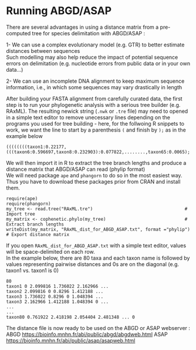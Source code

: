 # Running ABGD/ASAP

There are several advantages in using a distance matrix from a pre-computed tree for species delimitation with ABGD/ASAP :<br/>

1- We can use a complex evolutionary model (e.g. GTR) to better estimate distances between sequences<br/>
Such modelling may also help reduce the impact of potential sequence errors on delimitation (e.g. nucleotide errors from public data or in your own data...)

2- We can use an incomplete DNA alignment to keep maximum sequence information, i.e., in which some sequences may vary drastically in length

After building your FASTA alignment from carefully curated data, the first step is to run your phylogenetic analysis with a serious tree builder (e.g. RAxML). The resulting newick string (```.nwk``` or ```.tre``` file) may need to opened in a simple text editor to remove unecessary lines depending on the programs you used for tree building - here, for the follwoing R snippets to work, we want the line to start by a parenthesis ```(``` and finish by ```);``` as in the example below

```
((((((((taxon1:0.22177,(((taxon6:0.596697,taxon8:0.232903):0.077822,........,taxon65:0.0065);
```

We will then import it in R to extract the tree branch lengths and produce a distance matrix that ABGD/ASAP can read (phylip format)<br/>
We will need package ```ape``` and ```phangorn``` to do so in the most easiest way. Thus you have to download these packages prior from CRAN and install them.
 
```
require(ape)
require(phangorn)
my_tree <- read.tree("RAxML.tre")                                   # Import tree
my_matrix <- cophenetic.phylo(my_tree)                              # Extract branch lengths
writeDist(my_matrix, "RAxML_dist_for_ABGD_ASAP.txt", format ="phylip")   # Export distance matrix
```

If you open ```RAxML_dist_for_ABGD_ASAP.txt``` with a simple text editor, values will be space-delimited on each row.<br/>
In the example below, there are 80 taxa and each taxon name is followed by values representing pairwise distances and 0s are on the diagonal (e.g. taxon1 vs. taxon1 is 0)<br/>

```
80 
taxon1 0 2.099816 1.736022 2.162966 ...
taxon2 2.099816 0 0.8296 1.412188 ...
taxon3 1.736022 0.8296 0 1.048394 ...
taxon3 2.162966 1.412188 1.048394 0 ...
...
...
taxon80 0.761922 2.418198 2.054404 2.481348 ... 0
```
The distance file is now ready to be used on the ABGD or ASAP webserver :<br/>
ABGD https://bioinfo.mnhn.fr/abi/public/abgd/abgdweb.html
ASAP https://bioinfo.mnhn.fr/abi/public/asap/asapweb.html


